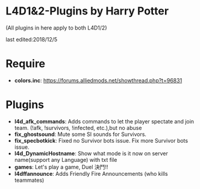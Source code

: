 # L4D1&2-Plugins  by Harry Potter

(All plugins in here apply to both L4D1/2) 

last edited:2018/12/5
# Require
* <b>colors.inc</b>: https://forums.alliedmods.net/showthread.php?t=96831
# Plugins
* <b>l4d_afk_commands</b>: Adds commands to let the player spectate and join team. (!afk, !survivors, !infected, etc.),but no abuse
* <b>fix_ghostsound</b>: Mute some SI sounds for Survivors.
* <b>fix_specbotkick</b>: Fixed no Survivor bots issue. Fix more Survivor bots issue.
* <b>l4d_DynamicHostname</b>: Show what mode is it now on server name(support any Language) with txt file
* <b>games</b>: Let's play a game, Duel 決鬥!!
* <b>l4dffannounce</b>: Adds Friendly Fire Announcements (who kills teammates)
